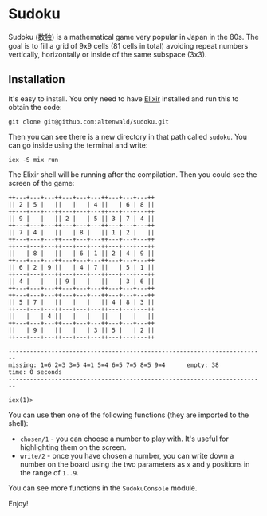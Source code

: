 # Sudoku

Sudoku (数独) is a mathematical game very popular in Japan in the 80s. The goal is to fill a grid of 9x9 cells (81 cells in total) avoiding repeat numbers vertically, horizontally or inside of the same subspace (3x3).

## Installation

It's easy to install. You only need to have [Elixir](https://elixir-lang.org/install.html) installed and run this to obtain the code:

```
git clone git@github.com:altenwald/sudoku.git
```

Then you can see there is a new directory in that path called `sudoku`. You can go inside using the terminal and write:

```
iex -S mix run
```

The Elixir shell will be running after the compilation. Then you could see the screen of the game:

```
++---+---+---++---+---+---++---+---+---++
|| 2 | 5 |   ||   |   | 4 ||   | 6 | 8 ||
++---+---+---++---+---+---++---+---+---++
|| 9 |   |   || 2 |   | 5 || 3 | 7 | 4 ||
++---+---+---++---+---+---++---+---+---++
|| 7 | 4 |   ||   | 8 |   || 1 | 2 |   ||
++---+---+---++---+---+---++---+---+---++
++---+---+---++---+---+---++---+---+---++
||   | 8 |   ||   | 6 | 1 || 2 | 4 | 9 ||
++---+---+---++---+---+---++---+---+---++
|| 6 | 2 | 9 ||   | 4 | 7 ||   | 5 | 1 ||
++---+---+---++---+---+---++---+---+---++
|| 4 |   |   || 9 |   |   ||   | 3 | 6 ||
++---+---+---++---+---+---++---+---+---++
++---+---+---++---+---+---++---+---+---++
|| 5 | 7 |   ||   |   |   || 4 | 8 | 3 ||
++---+---+---++---+---+---++---+---+---++
||   |   | 4 ||   |   |   ||   |   |   ||
++---+---+---++---+---+---++---+---+---++
||   | 9 |   ||   |   | 3 || 5 |   | 2 ||
++---+---+---++---+---+---++---+---+---++

------------------------------------------------------------------------
missing: 1=6 2=3 3=5 4=1 5=4 6=5 7=5 8=5 9=4      empty: 38
time: 0 seconds
------------------------------------------------------------------------

iex(1)>
```

You can use then one of the following functions (they are imported to the shell):

- `chosen/1` - you can choose a number to play with. It's useful for highlighting them on the screen.
- `write/2` - once you have chosen a number, you can write down a number on the board using the two parameters as `x` and `y` positions in the range of `1..9`.

You can see more functions in the `SudokuConsole` module.

Enjoy!
